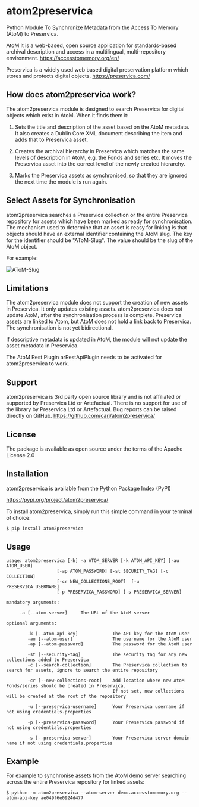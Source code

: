 # atom2preservica
Python Module To Synchronize Metadata from the Access To Memory (AtoM) to Preservica.

AtoM it is a web-based, open source application for standards-based archival 
description and access in a multilingual, multi-repository environment.
https://accesstomemory.org/en/

Preservica is a widely used web based digital preservation platform which stores and protects digital objects.
https://preservica.com/

## How does atom2preservica work?

The atom2preservica module is designed to search Preservica for digital objects which exist in AtoM.
When it finds them it:

1) Sets the title and description of the asset based on the AtoM metadata. It also creates
a Dublin Core XML document describing the item and adds that to Preservica asset.

2) Creates the archival hierarchy in Preservica which matches the same levels of description in AtoM, e.g. the Fonds and series etc.
It moves the Preservica asset into the correct level of the newly created hierarchy.

3) Marks the Preservica assets as synchronised, so that they are ignored the next time the module is run again.


## Select Assets for Synchronisation

atom2preservica searches a Preservica collection or the entire Preservica repository for assets which have been marked as ready
for synchronisation. The mechanism used to determine that an asset is reasy for linking is that objects should have an 
external identifier containing the AtoM slug.
The key for the identifier should be "AToM-Slug". The value should be the slug of the AtoM object.

For example:

![AToM-Slug](C:\Users\carj\PycharmProjects\atom2preservica\docs\images\slug.png)

## Limitations

The atom2preservica module does not support the creation of new assets in Preservica. It only updates existing assets.
atom2preservica does not update AtoM, after the synchronisation process is complete. Preservica assets are linked to Atom,
but AtoM does not hold a link back to Preservica. The synchronisation is not yet bidirectional.

If descriptive metadata is updated in AtoM, the module will not update the asset metadata in Preservica.

The AtoM Rest Plugin arRestApiPlugin needs to be activated for atom2preservica to work.

## Support 

atom2preservica is 3rd party open source library and is not affiliated or supported by Preservica Ltd or Artefactual.
There is no support for use of the library by Preservica Ltd or Artefactual.
Bug reports can be raised directly on GitHub.  https://github.com/carj/atom2preservica/

## License

The package is available as open source under the terms of the Apache License 2.0

## Installation

atom2preservica is available from the Python Package Index (PyPI)

https://pypi.org/project/atom2preservica/

To install atom2preservica, simply run this simple command in your terminal of choice:

    $ pip install atom2preservica



## Usage

    usage: atom2preservica [-h] -a ATOM_SERVER [-k ATOM_API_KEY] [-au ATOM_USER]
                       [-ap ATOM_PASSWORD] [-st SECURITY_TAG] [-c COLLECTION]
                       [-cr NEW_COLLECTIONS_ROOT]  [-u PRESERVICA_USERNAME]
                       [-p PRESERVICA_PASSWORD] [-s PRESERVICA_SERVER]

    mandatory arguments:

         -a [--atom-server]     The URL of the AtoM server

    optional arguments:

            -k [--atom-api-key]             The API key for the AtoM user
            -au [--atom-user]               The username for the AtoM user
            -ap [--atom-password]           The password for the AtoM user

            -st [--security-tag]            The security tag for any new collections added to Preservica
            -c [--search-collection]        The Preservica collection to search for assets, ignore to search the entire repository

            -cr [--new-collections-root]    Add location where new AtoM Fonds/series should be created in Preservica. 
                                            If not set, new collections will be created at the root of the repository

            -u [--preservica-username]      Your Preservica username if not using credentials.properties
                                
            -p [--preservica-password]      Your Preservica password if not using credentials.properties
                             
            -s [--preservica-server]        Your Preservica server domain name if not using credentials.properties
     


## Example

For example to synchronise assets from the AtoM demo server searching across the entire Preservica repository for 
linked assets:

    $ python -m atom2preservica --atom-server demo.accesstomemory.org --atom-api-key ae049f6e0924d477                       